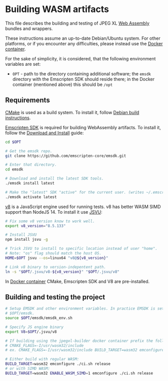 # Building WASM artifacts

This file describes the building and testing of JPEG XL
[Web Assembly](https://webassembly.org/) bundles and wrappers.

These instructions assume an up-to-date Debian/Ubuntu system.
For other platforms, or if you encounter any difficulties,
please instead use the [Docker container](developing_in_docker.md).

For the sake of simplicity, it is considered, that the following environment
variables are set:

 * `OPT` - path to the directory containing additional software;
   the `emsdk` directory with the Emscripten SDK should reside there;
   in the Docker container (mentioned above) this should be `/opt`

## Requirements

[CMake](https://cmake.org/) is used as a build system. To install it, follow
[Debian build instructions](developing_in_debian.md).

[Emscripten SDK](https://emscripten.org/) is required for building
WebAssembly artifacts. To install it, follow the
[Download and Install](https://emscripten.org/docs/getting_started/downloads.html)
guide:

```bash
cd $OPT

# Get the emsdk repo.
git clone https://github.com/emscripten-core/emsdk.git

# Enter that directory.
cd emsdk

# Download and install the latest SDK tools.
./emsdk install latest

# Make the "latest" SDK "active" for the current user. (writes ~/.emscripten file)
./emsdk activate latest
```

[v8](https://v8.dev/) is a JavaScript engine used for running tests.
v8 has better WASM SIMD support than NodeJS 14.
To install it use [JSVU](https://github.com/GoogleChromeLabs/jsvu):

```bash
# Fix some v8 version know to work well.
export v8_version="8.5.133"

# Install JSVU
npm install jsvu -g

# Trick JSVU to install to specific location instead of user "home".
# Note: "os" flag should match the host OS.
HOME=$OPT jsvu --os=linux64 "v8@${v8_version}"

# Link v8 binary to version-indepentent path.
ln -s "$OPT/.jsvu/v8-${v8_version}" "$OPT/.jsvu/v8"
```

In [Docker container](developing_in_docker.md)
CMake, Emscripten SDK and V8 are pre-installed.

## Building and testing the project

```bash
# Setup EMSDK and other environment variables. In practice EMSDK is set to be
# $OPT/emsdk.
source $OPT/emsdk/emsdk_env.sh

# Specify JS engine binary
export V8=$OPT/.jsvu/v8

# If building using the jpegxl-builder docker container prefix the following commands with:
# CMAKE_FLAGS=-I/usr/wasm32/include
# ex. CMAKE_FLAGS=-I/usr/wasm32/include BUILD_TARGET=wasm32 emconfigure ./ci.sh release

# Either build with regular WASM:
BUILD_TARGET=wasm32 emconfigure ./ci.sh release
# or with SIMD WASM:
BUILD_TARGET=wasm32 ENABLE_WASM_SIMD=1 emconfigure ./ci.sh release
```
